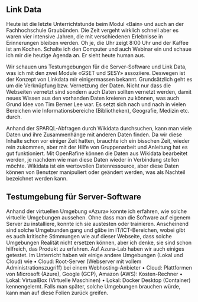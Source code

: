 
## Link Data

Heute ist die letzte Unterrichtstunde beim Modul «Bain» und auch an der Fachhochschule Graubünden. Die Zeit vergeht wirklich schnell aber es waren vier intensive Jahren, die mit verschiedenen Erlebnisse  in Erinnerungen bleiben werden. Oh je, die Uhr zeigt 8:00 Uhr und  der Kaffee ist am Kochen.  Schalte ich  den  Computer und auch Webinar ein und schaue ich mir die heutige Agenda an. Er sieht heute human aus. 

Wir schauen uns Testumgebungen für die Server-Software und Link Data, was ich mit den zwei Module «GSET und SESY» assoziiere. Deswegen ist der Konzept von Linkdata  mir einigermassen bekannt. Grundsätzlich geht es um die Verknüpfung bzw. Vernetzung der Daten. Nicht nur dass die Webseiten vernetzt sind sondern auch Daten sollten vernetzt werden, damit neues Wissen aus den vorhanden Daten kreieren zu können, was auch Grund Idee von Tim Berner Lee war. Es setzt sich nach und nach in vielen Bereichen wie Informationsbereiche (Bibliotheken), Geografie, Medizin etc. durch.  

Anhand der SPARQL-Abfragen  durch Wikidata durchsuchen, kann man viele Daten und ihre Zusammenhänge mit anderen Daten finden. Da wir diese Inhalte schon vor einiger Zeit hatten, brauchte ich ein bisschen Zeit, wieder rein zukommen, aber mit der Hilfe von Gruppenarbeit und Anleitung hat es gut funktioniert.  Mit OpenRafine können die Daten aus Wikidata bearbeitet werden, je nachdem wie man diese Daten wieder in Verbindung stellen möchte. Wikidata ist ein wertovollen Datenressource, aber diese Daten können von Benutzer manipuliert oder geändert werden, was als Nachteil bezeichnet werden kann.

 
## Testumgebung für Server-Software

Anhand der virtuellen Umgebung «Azura» konnte ich erfahren, wie solche virtuelle Umgebungen aussehen. Ohne dass man die Software auf eigenem Server zu installiere, konnte ich sie austesten oder trainieren. Anscheinend sind solche Umgebunden gang und gäbe im IT/ICT-Bereichen, wobei gibt es auch kritische Stimmungen wie auf dieser Webseite, dass solche Umgebungen Realität nicht ersetzen können, aber  ich denke, sie sind schon hilfreich, das Produkt zu erfahren. Auf Azura-Lab haben wir auch einiges getestet.
Im Unterricht haben wir einige andere Umgebungen (Lokal und Cloud) wie 
•	Cloud: Root-Server (Webserver mit vollem Administrationszugriff) bei einem Webhosting-Anbieter
•	Cloud: Plattformen von Microsoft (Azure), Google (GCP), Amazon (AWS): Kosten-Rechner
•	Lokal: VirtualBox (Virtuelle Maschinen)
•	Lokal: Docker Desktop (Container)
kennengelernt. Falls man später, solche Umgebungen brauchen würde, kann man auf diese Folien zurück greifen.

